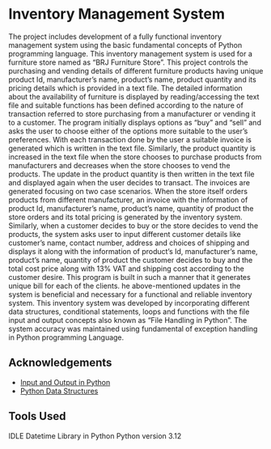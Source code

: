
# Inventory Management System

The project includes development of a fully functional inventory management system
using the basic fundamental concepts of Python programming language. This inventory
management system is used for a furniture store named as “BRJ Furniture Store”. This
project controls the purchasing and vending details of different furniture products having
unique product Id, manufacturer’s name, product’s name, product quantity and its pricing
details which is provided in a text file. The detailed information about the availability of
furniture is displayed by reading/accessing the text file and suitable functions has been
defined according to the nature of transaction referred to store purchasing from a
manufacturer or vending it to a customer. The program initially displays options as “buy”
and “sell” and asks the user to choose either of the options more suitable to the user’s
preferences.
With each transaction done by the user a suitable invoice is generated which is written in
the text file. Similarly, the product quantity is increased in the text file when the store
chooses to purchase products from manufacturers and decreases when the store
chooses to vend the products. The update in the product quantity is then written in the
text file and displayed again when the user decides to transact.
The invoices are generated focusing on two case scenarios. When the store itself orders
products from different manufacturer, an invoice with the information of product Id,
manufacturer’s name, product’s name, quantity of product the store orders and its total
pricing is generated by the inventory system. Similarly, when a customer decides to buy
or the store decides to vend the products, the system asks user to input different customer
details like customer’s name, contact number, address and choices of shipping and
displays it along with the information of product’s Id, manufacturer’s name, product’s
name, quantity of product the customer decides to buy and the total cost price along with
13% VAT and shipping cost according to the customer desire. This program is built in
such a manner that it generates unique bill for each of the clients.
he above-mentioned updates in the system is beneficial and necessary for a functional
and reliable inventory system. This inventory system was developed by incorporating
different data structures, conditional statements, loops and functions with the file input
and output concepts also known as “File Handling in Python”. The system accuracy was
maintained using fundamental of exception handling in Python programming Language.


## Acknowledgements

 - [Input and Output in Python](https://www.geeksforgeeks.org/input-and-output-in-python/)
 - [Python Data Structures](https://www.datacamp.com/tutorial/data-structures-python?utm_source=google&utm_medium=paid_search&utm_campaignid=19589720824&utm_adgroupid=157156376311&utm_device=c&utm_keyword=&utm_matchtype=&utm_network=g&utm_adpostion=&utm_creative=684592140434&utm_targetid=dsa-2218886984100&utm_loc_interest_ms=&utm_loc_physical_ms=9219045&utm_content=&utm_campaign=230119_1-sea~dsa~tofu_2-b2c_3-apac_4-prc_5-na_6-na_7-le_8-pdsh-go_9-nb-e_10-na_11-na&gad_source=1&gclid=CjwKCAiAtsa9BhAKEiwAUZAszUeQUPlaa_PDS7jV_9_UfWUQP-PNFhXXqPdU0DmWwD2e-VRaFK3iUhoCUkgQAvD_BwE)

 
## Tools Used

IDLE
Datetime Library in Python
Python version 3.12

